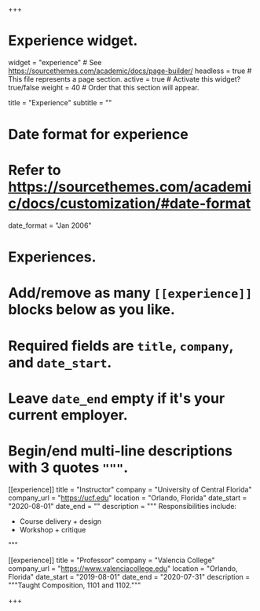 +++
# Experience widget.
widget = "experience"  # See https://sourcethemes.com/academic/docs/page-builder/
headless = true  # This file represents a page section.
active = true  # Activate this widget? true/false
weight = 40  # Order that this section will appear.

title = "Experience"
subtitle = ""

# Date format for experience
#   Refer to https://sourcethemes.com/academic/docs/customization/#date-format
date_format = "Jan 2006"

# Experiences.
#   Add/remove as many `[[experience]]` blocks below as you like.
#   Required fields are `title`, `company`, and `date_start`.
#   Leave `date_end` empty if it's your current employer.
#   Begin/end multi-line descriptions with 3 quotes `"""`.
[[experience]]
  title = "Instructor"
  company = "University of Central Florida"
  company_url = "https://ucf.edu"
  location = "Orlando, Florida"
  date_start = "2020-08-01"
  date_end = ""
  description = """
  Responsibilities include:
  
  * Course delivery + design
  * Workshop + critique

  """

[[experience]]
  title = "Professor"
  company = "Valencia College"
  company_url = "https://www.valenciacollege.edu"
  location = "Orlando, Florida"
  date_start = "2019-08-01"
  date_end = "2020-07-31"
  description = """Taught Composition, 1101 and 1102."""

+++
